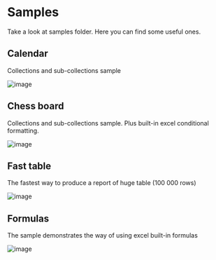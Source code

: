 # Samples

Take a look at samples folder. Here you can find some useful ones.

## Calendar

Collections and sub-collections sample

![image](https://raw.githubusercontent.com/wild0ne/LerenDocs/master/images/calendar-sample.PNG)

## Chess board

Collections and sub-collections sample. Plus built-in excel conditional formatting.

![image](https://raw.githubusercontent.com/wild0ne/LerenDocs/master/images/chessboard-sample.PNG)

## Fast table

The fastest way to produce a report of huge table (100 000 rows)

![image](https://raw.githubusercontent.com/wild0ne/LerenDocs/master/images/fasttable-sampe.PNG)

## Formulas

The sample demonstrates the way of using excel built-in formulas

![image](https://raw.githubusercontent.com/wild0ne/LerenDocs/master/images/formulas-sampe.PNG)
